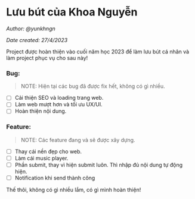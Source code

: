 # Lưu bút của Khoa Nguyễn
*Author: @yunkhngn*

*Date created: 27/4/2023*

Project được hoàn thiện vào cuối năm học 2023 để làm lưu bút cá nhân và làm project phục vụ cho sau này!

### Bug:
> NOTE: Hiện tại các bug đã được fix hết, không có gì nhiều.
- [ ] Cải thiện SEO và loading trang web.
- [ ] Làm web mượt hơn và tối ưu UX/UI.
- [ ] Hoàn thiện nội dung.
### Feature:
> NOTE: Các feature đang và sẽ được xây dựng.
- [ ] Thay cái nền đẹp cho web.
- [ ] Làm cái music player.
- [ ] Phần submit, thay vì hiện submit luôn. Thì nhập đủ nội dung tự động hiện.
- [ ] Notification khi send thành công

Thế thôi, không có gì nhiều lắm, có gì mình hoàn thiện!